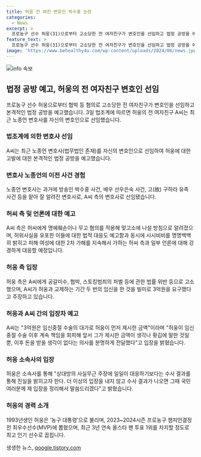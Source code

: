 ```yaml
---
title: 허웅 전 여친 변호인 박수홍 논란
categories:
  - News
excerpt: >
  프로농구 선수 허웅(31)으로부터 고소당한 전 여자친구가 변호인을 선임하고 법정 공방을 예고했다. 허웅 측은 공갈미수, 협박, 스토킹 등으로 A씨를 고소한 것으로 알려졌으며, A씨 측은 명예훼손이나 무고 혐의를 적용해 맞고소에 나설 방침이다. 노종언 변호사를 선임한 A씨 측은 허위사실 유포에 대한 법적 대응을 예고하며, 피해 여성에 대한 2차 가해에 대해 강경하게 대응할 계획이라고 밝혀졌다. 허웅은 프로농구 선수로서의 활약으로 유명하며, 현재 부산 KCC 이지스에서 뛰고 있는데, 최근 3년 연속 올스타 팬 투표 1위를 차지할 정도로 최고 인기 선수로 꼽힌다.
feature_text: >
  프로농구 선수 허웅(31)으로부터 고소당한 전 여자친구가 변호인을 선임하고 법정 공방을 예고했다. 허웅 측은 공갈미수, 협박, 스토킹 등으로 A씨를 고소한 것으로 알려졌으며, A씨 측은 명예훼손이나 무고 혐의를 적용해 맞고소에 나설 방침이다. 노종언 변호사를 선임한 A씨 측은 허위사실 유포에 대한 법적 대응을 예고하며, 피해 여성에 대한 2차 가해에 대해 강경하게 대응할 계획이라고 밝혀졌다. 허웅은 프로농구 선수로서의 활약으로 유명하며, 현재 부산 KCC 이지스에서 뛰고 있는데, 최근 3년 연속 올스타 팬 투표 1위를 차지할 정도로 최고 인기 선수로 꼽힌다.
image: 'https://www.behealthy4u.com/wp-content/uploads/2024/06/news.jpg'
---
```


<p><img src="https://www.behealthy4u.com/wp-content/uploads/2024/06/news.jpg" alt="info 속보" /></p>

<h2 data-ke-size="size26">법정 공방 예고, 허웅의 전 여자친구 변호인 선임</h2>

<p data-ke-size="size16">프로농구 선수 허웅으로부터 협박 등 혐의로 고소당한 전 여자친구가 변호인을 선임하고 본격적인 법정 공방을 예고했습니다. 3일 법조계에 따르면 허웅의 전 여자친구 A씨는 최근 노종언 변호사를 자신의 변호인으로 선임했습니다.</p>

<h3>법조계에 의한 변호사 선임</h3>

<p data-ke-size="size16">A씨는 최근 노종언 변호사(법무법인 존재)를 자신의 변호인으로 선임하여 허웅에 대한 고발에 대한 본격적인 법정 공방을 예고했습니다.</p>

<h3>변호사 노종언의 이전 사건 경험</h3>

<p data-ke-size="size16">노종언 변호사는 과거에 방송인 박수홍 사건, 배우 선우은숙 사건, 고(故) 구하라 유족 사건 등을 맡아 잘 알려진 변호사로, A씨 측의 변호사로 선임됐습니다.</p>

<h3>허씨 측 및 언론에 대한 예고</h3>

<p data-ke-size="size16">A씨 측은 허씨에게 명예훼손이나 무고 혐의를 적용해 맞고소에 나설 방침으로 알려졌으며, 허위사실을 유포한 이들에 대한 법적 대응도 예고함과 동시에 시시비비를 명명백백히 밝히고 피해 여성에 대한 2차 가해를 지속해서 가하는 허씨 측과 일부 언론에 대해 강경하게 대응할 예정입니다.</p>

<h3>허웅 측 입장</h3>

<p data-ke-size="size16">허웅 측은 A씨에게 공갈미수, 협박, 스토킹범죄의 처벌 등에 관한 법률 위반 등으로 고소했으며, A씨가 허웅과 교제하는 기간 두 번의 임신을 한 것을 빌미로 3억원을 요구했다고 주장하고 있습니다.</p>

<h3>허웅과 A씨 간의 입장차 예고</h3>

<p data-ke-size="size16">A씨는 "3억원은 임신중절 수술의 대가로 허웅이 먼저 제시한 금액"이라며 "허웅이 임신중절 수술 이후 계속 책임을 회피해 앞서 그가 제시한 금액이 생각나 홧김에 말한 것일 뿐, 이후 돈을 받을 생각이 없다는 의사를 분명하게 전달했다"고 입장을 밝혔습니다.</p>

<h3>허웅 소속사의 입장</h3>

<p data-ke-size="size16">허웅은 소속사를 통해 "상대방의 사실무근 주장에 일일이 대응하기보다는 수사 결과를 통해 진실을 밝히고자 한다. 더 이상의 입장을 내지 않고 수사 결과가 나오면 그때 국민 여러분께 제 입장을 정리해서 말씀드리겠다"고 밝혔습니다.</p>

<h3>허웅의 경력 소개</h3>

<p data-ke-size="size16">1993년생인 허웅은 ‘농구 대통령’으로 불리며, 2023~2024시즌 프로농구 챔피언결정전 최우수선수(MVP)에 뽑혔으며, 최근 3년 연속 올스타 팬 투표 1위를 차지할 정도로 최고 인기 선수로 꼽힙니다.</p>
생생한 뉴스, <a href="https://qoogle.tistory.com" rel="dofollow">qoogle.tistory.com</a>


